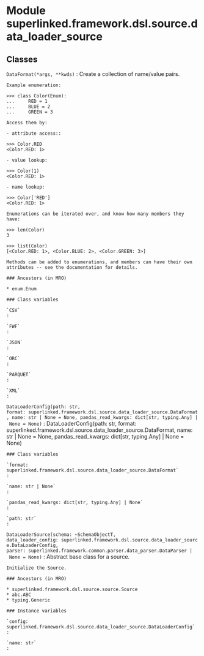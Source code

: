 Module superlinked.framework.dsl.source.data_loader_source
==========================================================

Classes
-------

`DataFormat(*args, **kwds)`
:   Create a collection of name/value pairs.
    
    Example enumeration:
    
    >>> class Color(Enum):
    ...     RED = 1
    ...     BLUE = 2
    ...     GREEN = 3
    
    Access them by:
    
    - attribute access::
    
    >>> Color.RED
    <Color.RED: 1>
    
    - value lookup:
    
    >>> Color(1)
    <Color.RED: 1>
    
    - name lookup:
    
    >>> Color['RED']
    <Color.RED: 1>
    
    Enumerations can be iterated over, and know how many members they have:
    
    >>> len(Color)
    3
    
    >>> list(Color)
    [<Color.RED: 1>, <Color.BLUE: 2>, <Color.GREEN: 3>]
    
    Methods can be added to enumerations, and members can have their own
    attributes -- see the documentation for details.

    ### Ancestors (in MRO)

    * enum.Enum

    ### Class variables

    `CSV`
    :

    `FWF`
    :

    `JSON`
    :

    `ORC`
    :

    `PARQUET`
    :

    `XML`
    :

`DataLoaderConfig(path: str, format: superlinked.framework.dsl.source.data_loader_source.DataFormat, name: str | None = None, pandas_read_kwargs: dict[str, typing.Any] | None = None)`
:   DataLoaderConfig(path: str, format: superlinked.framework.dsl.source.data_loader_source.DataFormat, name: str | None = None, pandas_read_kwargs: dict[str, typing.Any] | None = None)

    ### Class variables

    `format: superlinked.framework.dsl.source.data_loader_source.DataFormat`
    :

    `name: str | None`
    :

    `pandas_read_kwargs: dict[str, typing.Any] | None`
    :

    `path: str`
    :

`DataLoaderSource(schema: ~SchemaObjectT, data_loader_config: superlinked.framework.dsl.source.data_loader_source.DataLoaderConfig, parser: superlinked.framework.common.parser.data_parser.DataParser | None = None)`
:   Abstract base class for a source.
    
    Initialize the Source.

    ### Ancestors (in MRO)

    * superlinked.framework.dsl.source.source.Source
    * abc.ABC
    * typing.Generic

    ### Instance variables

    `config: superlinked.framework.dsl.source.data_loader_source.DataLoaderConfig`
    :

    `name: str`
    :